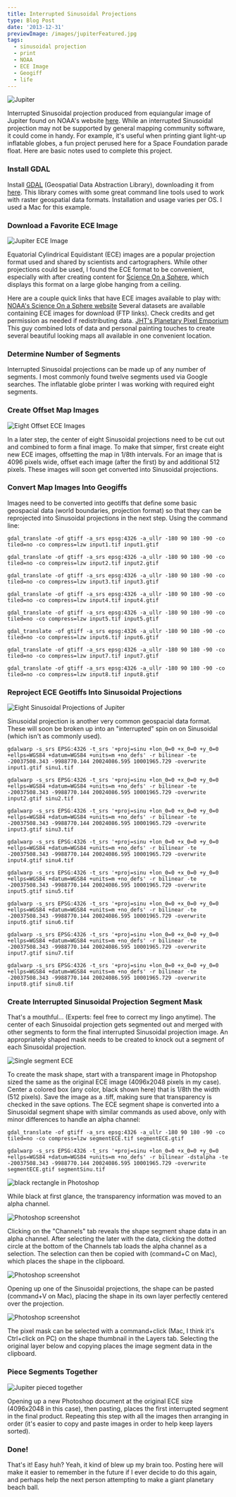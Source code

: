 ```yaml
---
title: Interrupted Sinusoidal Projections
type: Blog Post
date: '2013-12-31'
previewImage: /images/jupiterFeatured.jpg
tags:
  - sinusoidal projection
  - print
  - NOAA
  - ECE Image
  - Geogiff
  - life
---
```

![Jupiter](/images/inturruptedSinusoidal.jpg)

Interrupted Sinusoidal projection produced from equiangular image of Jupiter found on NOAA's website [here](ftp://public.sos.noaa.gov/astronomy/jupiter/still/4096.jpg). While an interrupted Sinusoidal projection may not be supported by general mapping community software, it could come in handy. For example, it's useful when printing giant light-up inflatable globes, a fun project perused here for a Space Foundation parade float. Here are basic notes used to complete this project.

### Install GDAL

Install [GDAL](https://www.gdal.org/) (Geospatial Data Abstraction Library), downloading it from [here](https://trac.osgeo.org/gdal/wiki/DownloadingGdalBinaries). This library comes with some great command line tools used to work with raster geospatial data formats. Installation and usage varies per OS. I used a Mac for this example.

### Download a Favorite ECE Image

![Jupiter ECE Image](/images/jupiterECE.jpg)

Equatorial Cylindrical Equidistant (ECE) images are a popular projection format used and shared by scientists and cartographers. While other projections could be used, I found the ECE format to be convenient, especially with after creating content for [Science On a Sphere](/blog/2012/12/18/science-on-the-sphere), which displays this format on a large globe hanging from a ceiling.

Here are a couple quick links that have ECE images available to play with: [NOAA's Science On a Sphere website](https://sos.noaa.gov/Datasets/index.html) Several datasets are available containing ECE images for download (FTP links). Check credits and get permission as needed if redistributing data. [JHT's Planetary Pixel Emporium](https://planetpixelemporium.com/planets.html) This guy combined lots of data and personal painting touches to create several beautiful looking maps all available in one convenient location.

### Determine Number of Segments

Interrupted Sinusoidal projections can be made up of any number of segments. I most commonly found twelve segments used via Google searches. The inflatable globe printer I was working with required eight segments.

### Create Offset Map Images

![Eight Offset ECE Images](/images/jupiterECEOffsetEight.jpg)

In a later step, the center of eight Sinusoidal projections need to be cut out and combined to form a final image. To make that simper, first create eight new ECE images, offsetting the map in 1/8th intervals. For an image that is 4096 pixels wide, offset each image (after the first) by and additional 512 pixels. These images will soon get converted into Sinusoidal projections.

### Convert Map Images Into Geogiffs

Images need to be converted into geotiffs that define some basic geospacial data (world boundaries, projection format) so that they can be reprojected into Sinusoidal projections in the next step. Using the command line:
```
gdal_translate -of gtiff -a_srs epsg:4326 -a_ullr -180 90 180 -90 -co tiled=no -co compress=lzw input1.tif input1.gtif

gdal_translate -of gtiff -a_srs epsg:4326 -a_ullr -180 90 180 -90 -co tiled=no -co compress=lzw input2.tif input2.gtif

gdal_translate -of gtiff -a_srs epsg:4326 -a_ullr -180 90 180 -90 -co tiled=no -co compress=lzw input3.tif input3.gtif

gdal_translate -of gtiff -a_srs epsg:4326 -a_ullr -180 90 180 -90 -co tiled=no -co compress=lzw input4.tif input4.gtif

gdal_translate -of gtiff -a_srs epsg:4326 -a_ullr -180 90 180 -90 -co tiled=no -co compress=lzw input5.tif input5.gtif

gdal_translate -of gtiff -a_srs epsg:4326 -a_ullr -180 90 180 -90 -co tiled=no -co compress=lzw input6.tif input6.gtif

gdal_translate -of gtiff -a_srs epsg:4326 -a_ullr -180 90 180 -90 -co tiled=no -co compress=lzw input7.tif input7.gtif

gdal_translate -of gtiff -a_srs epsg:4326 -a_ullr -180 90 180 -90 -co tiled=no -co compress=lzw input8.tif input8.gtif
```

### Reproject ECE Geotiffs Into Sinusoidal Projections

![Eight Sinusoidal Projections of Jupiter](/images/jupiter8Sinsusoidal.jpg)

Sinusoidal projection is another very common geospacial data format. These will soon be broken up into an "interrupted" spin on on Sinusoidal (which isn't as commonly used).

```
gdalwarp -s_srs EPSG:4326 -t_srs '+proj=sinu +lon_0=0 +x_0=0 +y_0=0 +ellps=WGS84 +datum=WGS84 +units=m +no_defs' -r bilinear -te -20037508.343 -9988770.144 20024086.595 10001965.729 -overwrite input1.gtif sinu1.tif

gdalwarp -s_srs EPSG:4326 -t_srs '+proj=sinu +lon_0=0 +x_0=0 +y_0=0 +ellps=WGS84 +datum=WGS84 +units=m +no_defs' -r bilinear -te -20037508.343 -9988770.144 20024086.595 10001965.729 -overwrite input2.gtif sinu2.tif

gdalwarp -s_srs EPSG:4326 -t_srs '+proj=sinu +lon_0=0 +x_0=0 +y_0=0 +ellps=WGS84 +datum=WGS84 +units=m +no_defs' -r bilinear -te -20037508.343 -9988770.144 20024086.595 10001965.729 -overwrite input3.gtif sinu3.tif

gdalwarp -s_srs EPSG:4326 -t_srs '+proj=sinu +lon_0=0 +x_0=0 +y_0=0 +ellps=WGS84 +datum=WGS84 +units=m +no_defs' -r bilinear -te -20037508.343 -9988770.144 20024086.595 10001965.729 -overwrite input4.gtif sinu4.tif

gdalwarp -s_srs EPSG:4326 -t_srs '+proj=sinu +lon_0=0 +x_0=0 +y_0=0 +ellps=WGS84 +datum=WGS84 +units=m +no_defs' -r bilinear -te -20037508.343 -9988770.144 20024086.595 10001965.729 -overwrite input5.gtif sinu5.tif

gdalwarp -s_srs EPSG:4326 -t_srs '+proj=sinu +lon_0=0 +x_0=0 +y_0=0 +ellps=WGS84 +datum=WGS84 +units=m +no_defs' -r bilinear -te -20037508.343 -9988770.144 20024086.595 10001965.729 -overwrite input6.gtif sinu6.tif

gdalwarp -s_srs EPSG:4326 -t_srs '+proj=sinu +lon_0=0 +x_0=0 +y_0=0 +ellps=WGS84 +datum=WGS84 +units=m +no_defs' -r bilinear -te -20037508.343 -9988770.144 20024086.595 10001965.729 -overwrite input7.gtif sinu7.tif

gdalwarp -s_srs EPSG:4326 -t_srs '+proj=sinu +lon_0=0 +x_0=0 +y_0=0 +ellps=WGS84 +datum=WGS84 +units=m +no_defs' -r bilinear -te -20037508.343 -9988770.144 20024086.595 10001965.729 -overwrite input8.gtif sinu8.tif
```

### Create Interrupted Sinusoidal Projection Segment Mask

That's a mouthful... (Experts: feel free to correct my lingo anytime). The center of each Sinusoidal projection gets segmented out and merged with other segments to form the final interrupted Sinusoidal projection image. An appropriately shaped mask needs to be created to knock out a segment of each Sinusoidal projection.

![Single segment ECE](/images/singleECESegment.jpg)

To create the mask shape, start with a transparent image in Photopshop sized the same as the original ECE image (4096x2048 pixels in my case). Center a colored box (any color, black shown here) that is 1/8th the width (512 pixels). Save the image as a .tiff, making sure that transparency is checked in the save options. The ECE segment shape is converted into a Sinusoidal segment shape with similar commands as used above, only with minor differences to handle an alpha channel:

```
gdal_translate -of gtiff -a_srs epsg:4326 -a_ullr -180 90 180 -90 -co tiled=no -co compress=lzw segmentECE.tif segmentECE.gtif

gdalwarp -s_srs EPSG:4326 -t_srs '+proj=sinu +lon_0=0 +x_0=0 +y_0=0 +ellps=WGS84 +datum=WGS84 +units=m +no_defs' -r bilinear -dstalpha -te -20037508.343 -9988770.144 20024086.595 10001965.729 -overwrite segmentECE.gtif segmentSinu.tif
```

![black rectangle in Photoshop](/images/black.jpg)

While black at first glance, the transparency information was moved to an alpha channel.

![Photoshop screenshot](/images/segmentSinu.jpg)

Clicking on the "Channels" tab reveals the shape segment shape data in an alpha channel. After selecting the later with the data, clicking the dotted circle at the bottom of the Channels tab loads the alpha channel as a selection. The selection can then be copied with (command+C on Mac), which places the shape in the clipboard.

![Photoshop screenshot](/images/sinusoidalSelect1.jpg)

Opening up one of the Sinusoidal projections, the shape can be pasted (command+V on Mac), placing the shape in its own layer perfectly centered over the projection.

![Photoshop screenshot](/images/sinusoidalSelect2.jpg)

The pixel mask can be selected with a command+click (Mac, I think it's Ctrl+click on PC) on the shape thumbnail in the Layers tab. Selecting the original layer below and copying places the image segment data in the clipboard.

### Piece Segments Together

![Jupiter pieced together](/images/inturruptedSinusoidal.jpg)

Opening up a new Photoshop document at the original ECE size (4096x2048 in this case), then pasting, places the first interrupted segment in the final product. Repeating this step with all the images then arranging in order (it's easier to copy and paste images in order to help keep layers sorted).

### Done!

That's it! Easy huh? Yeah, it kind of blew up my brain too. Posting here will make it easier to remember in the future if I ever decide to do this again, and perhaps help the next person attempting to make a giant planetary beach ball.
